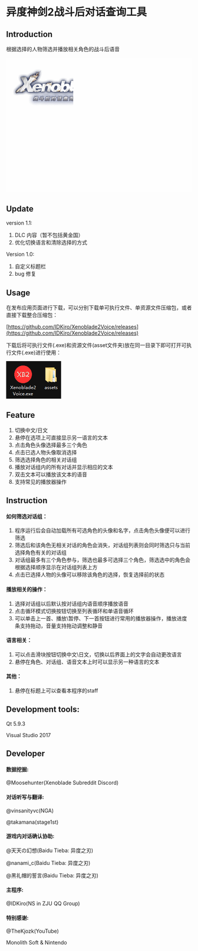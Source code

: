 # 异度神剑2战斗后对话查询工具

## Introduction

根据选择的人物筛选并播放相关角色的战斗后语音

![](/image/main.gif)

## Update

version 1.1:

1. DLC 内容（暂不包括黄金国）
2. 优化切换语言和清除选择的方式

Version 1.0: 

1. 自定义标题栏
2. bug 修复

## Usage

在发布应用页面进行下载，可以分别下载单可执行文件、单资源文件压缩包，或者直接下载整合压缩包：

[https://github.com/IDKiro/Xenoblade2Voice/releases](https://github.com/IDKiro/Xenoblade2Voice/releases)

下载后将可执行文件(.exe)和资源文件(asset文件夹)放在同一目录下即可打开可执行文件(.exe)进行使用：

![](/image/file.png)

## Feature

1. 切换中文/日文
2. 悬停在选项上可直接显示另一语言的文本
3. 点击角色头像选择最多三个角色
4. 点击已选人物头像取消选择
5. 筛选选择角色的相关对话组
6. 播放对话组内的所有对话并显示相应的文本
7. 双击文本可以播放该文本的语音
8. 支持常见的播放器操作

## Instruction

#### 如何筛选对话组：

1. 程序运行后会自动加载所有可选角色的头像和名字，点击角色头像便可以进行筛选
2. 筛选后和该角色无相关对话的角色会消失，对话组列表则会同时筛选只与当前选择角色有关的对话组
3. 对话组最多有三个角色参与，筛选也最多可选择三个角色，筛选选中的角色会根据选择顺序显示在对话组列表上方
4. 点击已选择人物的头像可以移除该角色的选择，恢复选择前的状态

#### 播放相关的操作：

1. 选择对话组以后默认按对话组内语音顺序播放语音
2. 点击循环模式切换按钮切换至列表循环和单语音循环
3. 可以单击上一首、播放\暂停、下一首按钮进行常用的播放器操作，播放进度条支持拖动，音量支持拖动调整和静音

#### 语言相关：

1. 可以点击滑块按钮切换中文\日文，切换以后界面上的文字会自动更改语言
2. 悬停在角色、对话组、语音文本上时可以显示另一种语言的文本

#### 其他：

1. 悬停在标题上可以查看本程序的staff

## Development tools:

Qt 5.9.3

Visual Studio 2017

## Developer

#### 数据挖掘:

@Moosehunter(Xenoblade Subreddit Discord)

#### 对话听写与翻译:

@vinsanityvc(NGA)

@takamana(stage1st)

#### 游戏内对话确认协助:

@天天の幻想(Baidu Tieba: 异度之刃)

@nanami_c(Baidu Tieba: 异度之刃)

@黑礼帽的誓言(Baidu Tieba: 异度之刃)

#### 主程序:

@IDKiro(NS in ZJU QQ Group)

#### 特别感谢:

@TheKjozk(YouTube)

Monolith Soft & Nintendo
